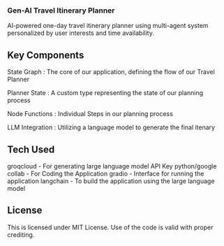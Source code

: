 ### Gen-AI Travel Itinerary Planner 
AI-powered one-day travel itinerary planner using multi-agent system personalized by user interests and time availability.

## Key Components
State Graph : The core of our application, defining the flow of our Travel Planner

Planner State : A custom type representing the state of our planning process

Node Functions : Individual Steps in our planning process

LLM Integration : Utilizing a language model to generate the final itenary

## Tech Used

groqcloud - For generating large language model API Key
python/google collab - For Coding the Application
gradio - Interface for running the application
langchain - To build the application using the large language model

## License
This is licensed under MIT License. Use of the code is valid with proper crediting.
